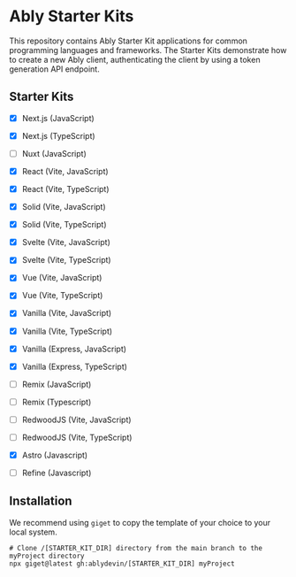 # Ably Starter Kits

This repository contains Ably Starter Kit applications for common programming languages and frameworks.  The Starter Kits demonstrate how to create a new Ably client, authenticating the client by using a token generation API endpoint.

## Starter Kits

- [x] Next.js (JavaScript)
- [x] Next.js (TypeScript)
- [ ] Nuxt (JavaScript)
- [x] React (Vite, JavaScript)
- [x] React (Vite, TypeScript)
- [x] Solid (Vite, JavaScript)
- [x] Solid (Vite, TypeScript)
- [x] Svelte (Vite, JavaScript)
- [x] Svelte (Vite, TypeScript)
- [x] Vue (Vite, JavaScript)
- [x] Vue (Vite, TypeScript)
- [x] Vanilla (Vite, JavaScript)
- [x] Vanilla (Vite, TypeScript)
- [x] Vanilla (Express, JavaScript)
- [x] Vanilla (Express, TypeScript)
- [ ] Remix (JavaScript)
- [ ] Remix (Typescript)
- [ ] RedwoodJS (Vite, JavaScript)
- [ ] RedwoodJS (Vite, TypeScript)
- [x] Astro (Javascript)
- [ ] Refine (Javascript)


## Installation

We recommend using `giget` to copy the template of your choice to your local system.

```
# Clone /[STARTER_KIT_DIR] directory from the main branch to the myProject directory
npx giget@latest gh:ablydevin/[STARTER_KIT_DIR] myProject
```

